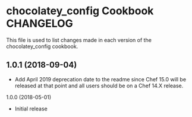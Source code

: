 # chocolatey_config Cookbook CHANGELOG

This file is used to list changes made in each version of the chocolatey_config cookbook.

## 1.0.1 (2018-09-04)

- Add April 2019 deprecation date to the readme since Chef 15.0 will be released at that point and all users should be on a Chef 14.X release.

1.0.0 (2018-05-01)

- Initial release
